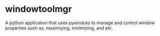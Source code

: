 # windowtoolmgr
A python application that uses pywinauto to manage and control window properties such as, maximizing, minimizing, and etc.
